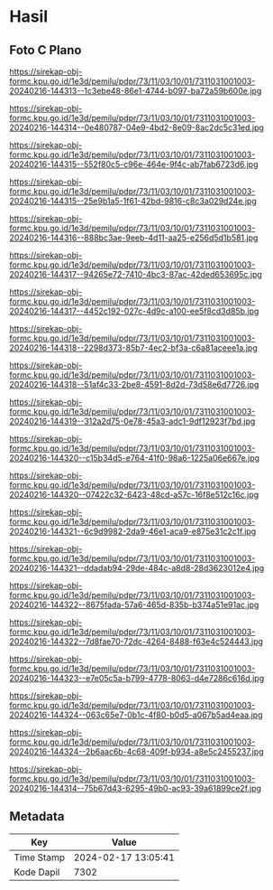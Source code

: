 # Hasil

## Foto C Plano

https://sirekap-obj-formc.kpu.go.id/1e3d/pemilu/pdpr/73/11/03/10/01/7311031001003-20240216-144313--1c3ebe48-86e1-4744-b097-ba72a59b600e.jpg

https://sirekap-obj-formc.kpu.go.id/1e3d/pemilu/pdpr/73/11/03/10/01/7311031001003-20240216-144314--0e480787-04e9-4bd2-8e09-8ac2dc5c31ed.jpg

https://sirekap-obj-formc.kpu.go.id/1e3d/pemilu/pdpr/73/11/03/10/01/7311031001003-20240216-144315--552f80c5-c96e-464e-9f4c-ab7fab6723d6.jpg

https://sirekap-obj-formc.kpu.go.id/1e3d/pemilu/pdpr/73/11/03/10/01/7311031001003-20240216-144315--25e9b1a5-1f61-42bd-9816-c8c3a029d24e.jpg

https://sirekap-obj-formc.kpu.go.id/1e3d/pemilu/pdpr/73/11/03/10/01/7311031001003-20240216-144316--888bc3ae-9eeb-4d11-aa25-e256d5d1b581.jpg

https://sirekap-obj-formc.kpu.go.id/1e3d/pemilu/pdpr/73/11/03/10/01/7311031001003-20240216-144317--94265e72-7410-4bc3-87ac-42ded653695c.jpg

https://sirekap-obj-formc.kpu.go.id/1e3d/pemilu/pdpr/73/11/03/10/01/7311031001003-20240216-144317--4452c192-027c-4d9c-a100-ee5f8cd3d85b.jpg

https://sirekap-obj-formc.kpu.go.id/1e3d/pemilu/pdpr/73/11/03/10/01/7311031001003-20240216-144318--2298d373-85b7-4ec2-bf3a-c6a81aceee1a.jpg

https://sirekap-obj-formc.kpu.go.id/1e3d/pemilu/pdpr/73/11/03/10/01/7311031001003-20240216-144318--51af4c33-2be8-4591-8d2d-73d58e6d7726.jpg

https://sirekap-obj-formc.kpu.go.id/1e3d/pemilu/pdpr/73/11/03/10/01/7311031001003-20240216-144319--312a2d75-0e78-45a3-adc1-9df12923f7bd.jpg

https://sirekap-obj-formc.kpu.go.id/1e3d/pemilu/pdpr/73/11/03/10/01/7311031001003-20240216-144320--c15b34d5-e764-41f0-98a6-1225a06e667e.jpg

https://sirekap-obj-formc.kpu.go.id/1e3d/pemilu/pdpr/73/11/03/10/01/7311031001003-20240216-144320--07422c32-6423-48cd-a57c-16f8e512c16c.jpg

https://sirekap-obj-formc.kpu.go.id/1e3d/pemilu/pdpr/73/11/03/10/01/7311031001003-20240216-144321--6c9d9982-2da9-46e1-aca9-e875e31c2c1f.jpg

https://sirekap-obj-formc.kpu.go.id/1e3d/pemilu/pdpr/73/11/03/10/01/7311031001003-20240216-144321--ddadab94-29de-484c-a8d8-28d3623012e4.jpg

https://sirekap-obj-formc.kpu.go.id/1e3d/pemilu/pdpr/73/11/03/10/01/7311031001003-20240216-144322--8675fada-57a6-465d-835b-b374a51e91ac.jpg

https://sirekap-obj-formc.kpu.go.id/1e3d/pemilu/pdpr/73/11/03/10/01/7311031001003-20240216-144322--7d8fae70-72dc-4264-8488-f63e4c524443.jpg

https://sirekap-obj-formc.kpu.go.id/1e3d/pemilu/pdpr/73/11/03/10/01/7311031001003-20240216-144323--e7e05c5a-b799-4778-8063-d4e7286c616d.jpg

https://sirekap-obj-formc.kpu.go.id/1e3d/pemilu/pdpr/73/11/03/10/01/7311031001003-20240216-144324--063c65e7-0b1c-4f80-b0d5-a067b5ad4eaa.jpg

https://sirekap-obj-formc.kpu.go.id/1e3d/pemilu/pdpr/73/11/03/10/01/7311031001003-20240216-144324--2b6aac6b-4c68-409f-b934-a8e5c2455237.jpg

https://sirekap-obj-formc.kpu.go.id/1e3d/pemilu/pdpr/73/11/03/10/01/7311031001003-20240216-144314--75b67d43-6295-49b0-ac93-39a61899ce2f.jpg


## Metadata

| Key        | Value               |
| ---------- | ------------------- |
| Time Stamp | 2024-02-17 13:05:41 |
| Kode Dapil | 7302                |



